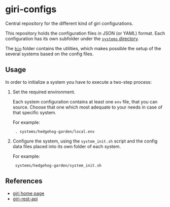 giri-configs
============

Central repository for the different kind of giri configurations.

This repository holds the configuration files in JSON (or YAML) format.
Each configuration has its own subfolder under the [`systems` directory](systems/).

The [`bin`](bin) folder contains the utilities, which makes possible the setup of the several systems based on the config files.

## Usage

In order to initialize a system you have to execute a two-step process:

1. Set the required environment.

   Each system configuration contains at least one `env` file, that you can source.
   Choose that one which most adequate to your needs in case of that specific system.

   For example:

        . systems/hedgehog-garden/local.env

2. Configure the system, using the `system_init.sh` script and the config data files placed into its own folder of each system.

   For example:

        systems/hedgehog-garden/system_init.sh

## References

- [giri home page](https://github.com/tombenke/giri)
- [giri-rest-api](https://github.com/tombenke/giri-rest-api)


